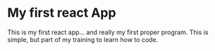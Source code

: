 # My first react App

This is my first react app... and really my first proper program. This is simple,
but part of my training to learn how to code.
